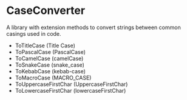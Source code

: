 # CaseConverter

A library with extension methods to convert strings between common casings used in code.

- ToTitleCase (Title Case)
- ToPascalCase (PascalCase)
- ToCamelCase (camelCase)
- ToSnakeCase (snake_case)
- ToKebabCase (kebab-case)
- ToMacroCase (MACRO_CASE)
- ToUppercaseFirstChar (UppercaseFirstChar)
- ToLowercaseFirstChar (lowercaseFirstChar)
